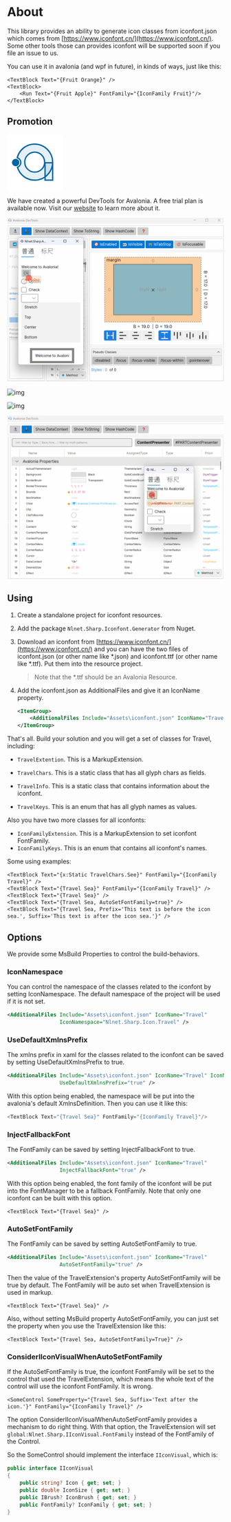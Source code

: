 # About
This library provides an ability to generate icon classes from iconfont.json which comes from [https://www.iconfont.cn/](https://www.iconfont.cn/). Some other tools those can provides iconfont will be supported soon if you file an issue to us.

You can use it in avalonia (and wpf in future), in kinds of ways, just like this:
```xaml
<TextBlock Text="{Fruit Orange}" />
<TextBlock>
    <Run Text="{Fruit Apple}" FontFamily="{IconFamily Fruit}"/>
</TextBlock>
```

## Promotion

![img](img/DevTools.png)

We have created a powerful DevTools for Avalonia. A free trial plan is available now. Visit our [website](https://www.devtools.nlnet.net) to learn more about it.

![img](img/layout.gif)

![img](img/tree.gif)

![img](img/preview.gif)

![img](img/property.gif)

## Using

1. Create a standalone project for iconfont resources.

2. Add the package `Nlnet.Sharp.Iconfont.Generator` from Nuget.

3. Download an iconfont from [https://www.iconfont.cn/](https://www.iconfont.cn/) and you can have the two files of iconfont.json (or other name like *.json) and iconfont.ttf (or other name like *.ttf). Put them into the resource project.

   > Note that the *.ttf should be an Avalonia Resource.

4. Add the iconfont.json as AdditionalFiles and give it an IconName property.

   ```xml
   <ItemGroup>
       <AdditionalFiles Include="Assets\iconfont.json" IconName="Travel" />
   </ItemGroup>
   ```

That's all. Build your solution and you will get a set of classes for Travel, including:

* `TravelExtention`. This is a MarkupExtension.

* `TravelChars`. This is a static class that has all glyph chars as fields.

* `TravelInfo`. This is a static class that contains information about the iconfont.

* `TravelKeys`. This is an enum that has all glyph names as values.

Also you have two more classes for all iconfonts:

* `IconFamilyExtension`. This is a MarkupExtension to set iconfont FontFamily.
* `IconFamilyKeys`. This is an enum that contains all iconfont's names.

Some using examples:

```xaml
<TextBlock Text="{x:Static TravelChars.See}" FontFamily="{IconFamily Travel}" />
<TextBlock Text="{Travel Sea}" FontFamily="{IconFamily Travel}" />
<TextBlock Text="{Travel Sea}" />
<TextBlock Text="{Travel Sea, AutoSetFontFamily=true}" />
<TextBlock Text="{Travel Sea, Prefix='This text is before the icon sea.', Suffix='This text is after the icon sea.'}" />
```

## Options

We provide some MsBuild Properties to control the build-behaviors.

### IconNamespace

You can control the namespace of the classes related to the iconfont by setting IconNamespace. The default namespace of the project will be used if it is not set.

```xml
<AdditionalFiles Include="Assets\iconfont.json" IconName="Travel" 
                 IconNamespace="Nlnet.Sharp.Icon.Travel" />
```

### UseDefaultXmlnsPrefix

The xmlns prefix in xaml for the classes related to the iconfont can be saved by setting UseDefaultXmlnsPrefix to true. 

```xml
<AdditionalFiles Include="Assets\iconfont.json" IconName="Travel" IconNamespace="Nlnet.Sharp.Icon.Travel"
                 UseDefaultXmlnsPrefix="true" />
```

With this option being enabled, the namespace will be put into the avalonia's default XmlnsDefinition. Then you can use it like this:

```C#
<TextBlock Text="{Travel Sea}" FontFamily="{IconFamily Travel}"/>
```

### InjectFallbackFont

The FontFamily can be saved by setting InjectFallbackFont to true.

```xml
<AdditionalFiles Include="Assets\iconfont.json" IconName="Travel"
                 InjectFallbackFont="true" />
```

With this option being enabled, the font family of the iconfont will be put into the FontManager to be a fallback FontFamily. Note that only one iconfont can be built with this option.

```xaml
<TextBlock Text="{Travel Sea}" />
```

### AutoSetFontFamily

The FontFamily can be saved by setting AutoSetFontFamily to true. 

```xml
<AdditionalFiles Include="Assets\iconfont.json" IconName="Travel"
                 AutoSetFontFamily="true" />
```

Then the value of the TravelExtension's property AutoSetFontFamily will be true by default. The FontFamily will be auto set when TravelExtension is used in markup.

```xaml
<TextBlock Text="{Travel Sea}" />
```

Also, without setting MsBuild property AutoSetFontFamily, you can just set the property when you use the TravelExtension like this:

```xaml
<TextBlock Text="{Travel Sea, AutoSetFontFamily=True}" />
```

### ConsiderIIconVisualWhenAutoSetFontFamily

If the AutoSetFontFamily is true, the iconfont FontFamily will be set to the control that used the TravelExtension, which means the whole text of the control will use the iconfont FontFamily. It is wrong.

```xaml
<SomeControl SomeProperty="{Travel Sea, Suffix='Text after the icon.'}" FontFamily="{IconFamily Travel}" />
```

The option ConsiderIIconVisualWhenAutoSetFontFamily provides a mechanism to do right thing. With that option, the TravelExtension will set `global:Nlnet.Sharp.IIconVisual.FontFamily` instead of the FontFamily of the Control.

So the SomeControl should implement the interface `IIconVisual`, which is:

```c#
public interface IIconVisual
{
    public string? Icon { get; set; }
    public double IconSize { get; set; }
    public IBrush? IconBrush { get; set; }
    public FontFamily? IconFamily { get; set; }  
}
```

